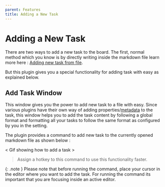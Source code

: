 ```yaml
---
parent: Features
title: Adding a New Task
---
```


# Adding a New Task

There are two ways to add a new task to the board. The first, normal method which you know is by directly writing inside the markdown file learn more here : [Adding new task from file](../How_To/HowToAddNewTask.md#from-file).

But this plugin gives you a special functionality for adding task with easy as explained below.

## Add Task Window

This window gives you the power to add new task to a file with easy. Since various plugins have their own way of adding properties/[metadata](../Components/MetadataFormats.md) to the task, this window helps you to add the task content by following a global format and formatting all your tasks to follow the same format as configured by you in the setting.

The plugin provides a command to add new task to the currently opened markdown file as shown below :

< Gif showing how to add a task >

> Assign a hotkey to this command to use this functionality faster.

{: .note } Please note that before running the command, place your cursor in the editor where you want to add the task. For running the command its important that you are focusing inside an active editor.
